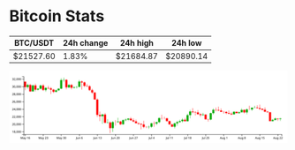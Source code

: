 # Bitcoin Stats

BTC/USDT|24h change|24h high|24h low|
|---|---|---|---|
|$21527.60|1.83%|$21684.87|$20890.14|

<img src="./chart.svg">
